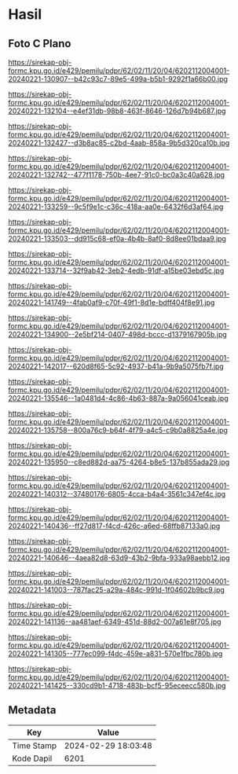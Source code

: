 # Hasil

## Foto C Plano

https://sirekap-obj-formc.kpu.go.id/e429/pemilu/pdpr/62/02/11/20/04/6202112004001-20240221-130907--b42c93c7-89e5-499a-b5b1-9292f1a66b00.jpg

https://sirekap-obj-formc.kpu.go.id/e429/pemilu/pdpr/62/02/11/20/04/6202112004001-20240221-132104--e4ef31db-98b8-463f-8646-126d7b94b687.jpg

https://sirekap-obj-formc.kpu.go.id/e429/pemilu/pdpr/62/02/11/20/04/6202112004001-20240221-132427--d3b8ac85-c2bd-4aab-858a-9b5d320ca10b.jpg

https://sirekap-obj-formc.kpu.go.id/e429/pemilu/pdpr/62/02/11/20/04/6202112004001-20240221-132742--477f1178-750b-4ee7-91c0-bc0a3c40a628.jpg

https://sirekap-obj-formc.kpu.go.id/e429/pemilu/pdpr/62/02/11/20/04/6202112004001-20240221-133259--9c5f9e1c-c36c-418a-aa0e-6432f6d3af64.jpg

https://sirekap-obj-formc.kpu.go.id/e429/pemilu/pdpr/62/02/11/20/04/6202112004001-20240221-133503--dd915c68-ef0a-4b4b-8af0-8d8ee01bdaa9.jpg

https://sirekap-obj-formc.kpu.go.id/e429/pemilu/pdpr/62/02/11/20/04/6202112004001-20240221-133714--32f9ab42-3eb2-4edb-91df-a15be03ebd5c.jpg

https://sirekap-obj-formc.kpu.go.id/e429/pemilu/pdpr/62/02/11/20/04/6202112004001-20240221-141749--4fab0af9-c70f-49f1-8d1e-bdff404f8e91.jpg

https://sirekap-obj-formc.kpu.go.id/e429/pemilu/pdpr/62/02/11/20/04/6202112004001-20240221-134900--2e5bf214-0407-498d-bccc-d1379167905b.jpg

https://sirekap-obj-formc.kpu.go.id/e429/pemilu/pdpr/62/02/11/20/04/6202112004001-20240221-142017--620d8f65-5c92-4937-b41a-9b9a5075fb7f.jpg

https://sirekap-obj-formc.kpu.go.id/e429/pemilu/pdpr/62/02/11/20/04/6202112004001-20240221-135546--1a0481d4-4c86-4b63-887a-9a056041ceab.jpg

https://sirekap-obj-formc.kpu.go.id/e429/pemilu/pdpr/62/02/11/20/04/6202112004001-20240221-135758--800a76c9-b64f-4f79-a4c5-c9b0a8825a4e.jpg

https://sirekap-obj-formc.kpu.go.id/e429/pemilu/pdpr/62/02/11/20/04/6202112004001-20240221-135950--c8ed882d-aa75-4264-b8e5-137b855ada29.jpg

https://sirekap-obj-formc.kpu.go.id/e429/pemilu/pdpr/62/02/11/20/04/6202112004001-20240221-140312--37480176-6805-4cca-b4a4-3561c347ef4c.jpg

https://sirekap-obj-formc.kpu.go.id/e429/pemilu/pdpr/62/02/11/20/04/6202112004001-20240221-140436--ff27d817-f4cd-426c-a6ed-68ffb87133a0.jpg

https://sirekap-obj-formc.kpu.go.id/e429/pemilu/pdpr/62/02/11/20/04/6202112004001-20240221-140646--4aea82d8-63d9-43b2-9bfa-933a98aebb12.jpg

https://sirekap-obj-formc.kpu.go.id/e429/pemilu/pdpr/62/02/11/20/04/6202112004001-20240221-141003--787fac25-a29a-484c-991d-1f04602b9bc9.jpg

https://sirekap-obj-formc.kpu.go.id/e429/pemilu/pdpr/62/02/11/20/04/6202112004001-20240221-141136--aa481aef-6349-451d-88d2-007a61e8f705.jpg

https://sirekap-obj-formc.kpu.go.id/e429/pemilu/pdpr/62/02/11/20/04/6202112004001-20240221-141305--777ec099-f4dc-459e-a831-570e1fbc780b.jpg

https://sirekap-obj-formc.kpu.go.id/e429/pemilu/pdpr/62/02/11/20/04/6202112004001-20240221-141425--330cd9b1-4718-483b-bcf5-95eceecc580b.jpg


## Metadata

| Key        | Value               |
| ---------- | ------------------- |
| Time Stamp | 2024-02-29 18:03:48 |
| Kode Dapil | 6201                |



